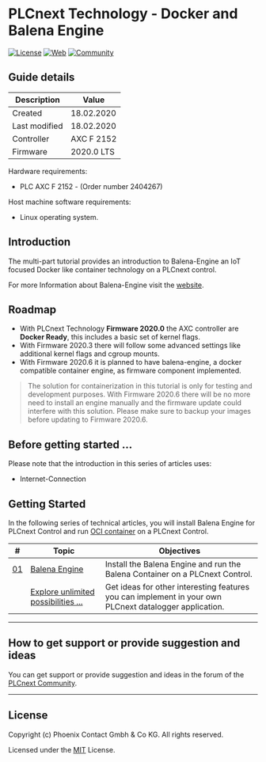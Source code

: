 # PLCnext Technology - Docker and Balena Engine

[![License](https://img.shields.io/badge/License-MIT-blue.svg)](LICENSE)
[![Web](https://img.shields.io/badge/PLCnext-Website-blue.svg)](https://www.phoenixcontact.com/plcnext)
[![Community](https://img.shields.io/badge/PLCnext-Community-blue.svg)](https://www.plcnext-community.net)

## Guide details

|Description   | Value      |
|--------------|------------|
|Created       | 18.02.2020 |
|Last modified | 18.02.2020 |
|Controller    | AXC F 2152 |
|Firmware      | 2020.0 LTS |

Hardware requirements:

- PLC AXC F 2152 - (Order number 2404267)

Host machine software requirements:

- Linux operating system.

## Introduction

The multi-part tutorial provides an introduction to Balena-Engine an IoT focused Docker like container technology on a PLCnext control.

For more Information about Balena-Engine visit the [website](https://www.balena.io/engine/).

## Roadmap



- With PLCnext Technology **Firmware 2020.0** the AXC controller are **Docker Ready**, this includes a basic set of kernel flags.
- With Firmware 2020.3 there will follow some advanced settings like additional kernel flags and cgroup mounts.
- With Firmware 2020.6 it is planned to have balena-engine, a docker compatible container engine, as firmware component implemented.

> The solution for containerization in this tutorial is only for testing and development purposes. 
> With Firmware 2020.6 there will be no more need to install an engine manually and the firmware 
> update could interfere with this solution. Please make sure to backup your images before updating to Firmware 2020.6.

## Before getting started ...

Please note that the introduction in this series of articles uses:
- Internet-Connection

## Getting Started

In the following series of technical articles, you will install Balena Engine for PLCnext Control and run [OCI container](https://www.opencontainers.org/) on a PLCnext Control.


|\#| Topic | Objectives |
| --- | ------ | ------ |
|[01](getting-started/README.md)| [Balena Engine](getting-started/README.md)| Install the Balena Engine and run the Balena Container on a PLCnext Control.|
|| [Explore unlimited possibilities ...](getting-started/Part-99/README.md)| Get ideas for other interesting features you can implement in your own PLCnext datalogger application.|

---

## How to get support or provide suggestion and ideas
You can get support or provide suggestion and ideas in the forum of the [PLCnext Community](www.plcnext-community.net).

---

## License

Copyright (c) Phoenix Contact Gmbh & Co KG. All rights reserved.

Licensed under the [MIT](LICENSE) License.